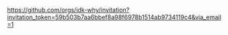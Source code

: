 https://github.com/orgs/idk-why/invitation?invitation_token=59b503b7aa6bbef8a98f6978b1514ab9734119c4&via_email=1
